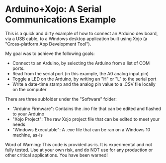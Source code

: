 # Arduino+Xojo: A Serial Communications Example
 
This is a quick and dirty example of how to connect an Arduino dev board, via a USB cable, to a Windows desktop application built using Xojo (a "Cross-platform App Development Tool").

My goal was to achieve the following goals:

- Connect to an Arduino, by selecting the Arduino from a list of COM ports.
- Read from the serial port (in this example, the A0 analog input pin)
- Toggle a LED on the Arduino, by writing an "H" or "L" to the serial port
- Write a date-time stamp and the analog pin value to a .CSV file locally on the computer


There are three subfolder under the "Software" folder:

- "Arduino Firmware": Contains the .ino file that can be edited and flashed to your Arduino
- "Xojo Project": The raw Xojo project file that can be edited to meet your needs
- "Windows Executable": A .exe file that can be ran on a Windows 10 machine, as-is



Word of Warning: This code is provided as-is. It is experimental and not fully tested. Use at your own risk, and do NOT use for any production or other critical applications. You have been warned!
